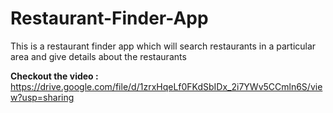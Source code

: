 # Restaurant-Finder-App
This is a restaurant finder app which will search restaurants in a particular area and give details about the restaurants

**Checkout the video :**
https://drive.google.com/file/d/1zrxHqeLf0FKdSbIDx_2i7YWv5CCmln6S/view?usp=sharing
